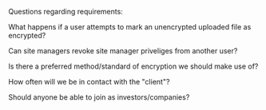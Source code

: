 Questions regarding requirements:

What happens if a user attempts to mark an unencrypted uploaded file as encrypted?

Can site managers revoke site manager priveliges from another user?

Is there a preferred method/standard of encryption we should make use of?

How often will we be in contact with the "client"?

Should anyone be able to join as investors/companies?
